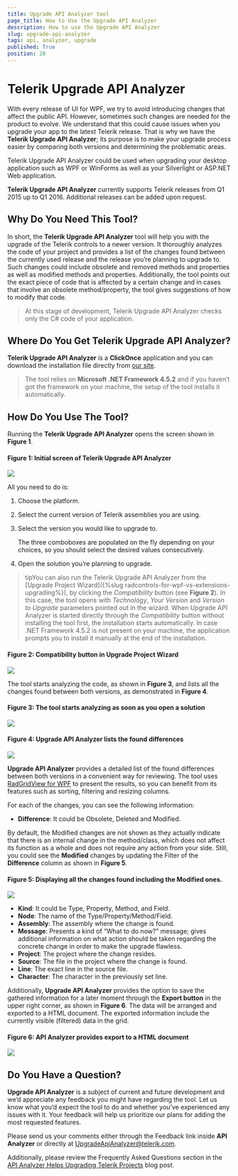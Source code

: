 ```yaml
---
title: Upgrade API Analyzer tool
page_title: How to Use the Upgrade API Analyzer
description: How to use the Upgrade API Analyzer 
slug: upgrade-api-analyzer
tags: api, analyzer, upgrade
published: True
position: 20
---
```


# Telerik Upgrade API Analyzer 

With every release of UI for WPF, we try to avoid introducing changes that affect the public API. However, sometimes such changes are needed for the product to evolve. We understand that this could cause issues when  you upgrade your app to the latest Telerik release. That is why we have the **Telerik Upgrade API Analyzer**; its purpose is to make your upgrade process easier by comparing both versions and determining the problematic areas.

Telerik Upgrade API Analyzer could be used when upgrading your desktop application such as WPF or WinForms as well as your Silverlight or ASP.NET Web application.

**Telerik Upgrade API Analyzer** currently supports Telerik releases from Q1 2015 up to Q1 2016. Additional releases can be added upon request. 

## Why Do You Need This Tool?
           
In short, the __Telerik Upgrade API Analyzer__ tool will help you with the upgrade of the Telerik controls to a newer version. It thoroughly analyzes the code of your project and provides a list of the changes found between the currently used release and the release you’re planning to upgrade to. Such changes could include obsolete and removed methods and properties as well as modified methods and properties. Additionally, the tool points out the exact piece of code that is affected by a certain change and in cases that involve an obsolete method/property, the tool gives suggestions of how to modify that code.                      


>At this stage of development, Telerik Upgrade API Analyzer checks only the C# code of your application. 


## Where Do You Get Telerik Upgrade API Analyzer?

**Telerik Upgrade API Analyzer** is a **ClickOnce** application and you can download the installation file directly from [our site](http://demos.telerik.com/UpgradeAPIAnalyzer/setup.exe).

>The tool relies on **Microsoft .NET Framework 4.5.2** and if you haven’t got the framework on your machine, the setup of the tool installs it automatically.

## How Do You Use The Tool?


Running the __Telerik Upgrade API Analyzer__ opens the screen shown in __Figure 1__.

#### __Figure 1: Initial screen of  Telerik Upgrade API Analyzer__

![](images/upgrade-api-analyzer_0.png)

All you need to do is:

1. Choose the platform.

2. Select the current version of Telerik assemblies you are using.

3. Select the version you would like to upgrade to. 

	The three comboboxes are populated on the fly depending on your choices, so you should select the desired values consecutively.

4. Open the solution you’re planning to upgrade.  

>tipYou can also run the Telerik Upgrade API Analyzer from the [Upgrade Project Wizard]({%slug radcontrols-for-wpf-vs-extensions-upgrading%}), by clicking the *Compatibility* button (see **Figure 2**). In this case, the tool opens with *Technology*, *Your Version* and *Version to Upgrade* parameters pointed out in the wizard. When Upgrade API Analyzer is started directly through the *Compatibility* button without installing the tool first, the installation starts automatically. In case .NET Framework 4.5.2 is not present on your machine, the application prompts you to install it manually at the end of the installation.

#### __Figure 2: Compatibility button in Upgrade Project Wizard__

![](images/upgrade-api-analyzer_5.png)

The tool starts analyzing the code, as shown in __Figure 3__, and lists all the changes found between both versions, as demonstrated in __Figure 4__. 

#### __Figure 3: The tool starts analyzing as soon as you open a solution__

![](images/upgrade-api-analyzer_1.png)

#### __Figure 4: Upgrade API Analyzer lists the found differences__

![](images/upgrade-api-analyzer_2.png)
 
__Upgrade API Analyzer__ provides a detailed list of the found differences between both versions in a convenient way for reviewing.  The tool uses [RadGridView for WPF](http://docs.telerik.com/devtools/wpf/controls/radgridview/overview2.html) to present the results, so you can benefit from its features such as sorting, filtering and resizing columns. 

For each of the changes, you can see the following information:

* __Difference__: It could be Obsolete, Deleted and Modified.

By default, the Modified changes are not shown as they actually indicate that there is an internal change in the method/class, which does not affect its function as a whole and does not require any action from your side. Still, you could see the __Modified__ changes by updating the Filter of the __Difference__ column as shown in __Figure 5__.

#### __Figure 5: Displaying all the changes found including the Modified ones.__

![](images/upgrade-api-analyzer_3.png)

* __Kind__: It could be Type, Property, Method, and Field.
* __Node__: The name of the Type/Property/Method/Field.
* __Assembly__: The assembly where the change is found.
* __Message__: Presents a kind of “What to do now?” message; gives additional information on what action should be taken regarding the concrete change in order to make the upgrade flawless.
* __Project__: The project where the change resides.
* __Source__: The file in the project where the change is found.
* __Line__: The exact line in the source file.
* __Character__: The character in the previously set line.

Additionally, __Upgrade API Analyzer__ provides the option to save the gathered information for a later moment through the __Export button__ in the upper right corner, as shown in __Figure 6__. The data will be arranged and exported to a HTML document. The exported information include the currently visible (filtered) data in the grid. 

#### __Figure 6: API Analyzer provides export to a HTML document__

![](images/upgrade-api-analyzer_4.png)

## Do You Have a Question?

__Upgrade API Analyzer__ is a subject of current and future development and we’d appreciate any feedback you might have regarding the tool. Let us know what you’d expect the tool to do and whether you’ve experienced any issues with it. Your feedback will help us prioritize our plans for adding the most requested features.

Please send us your comments either through the Feedback link inside __API Analyzer__ or directly at [UpgradeApiAnalyzer@telerik.com](mailto:UpgradeApiAnalyzer@telerik.com).

Additionally, please review the Frequently Asked Questions section in the [API Analyzer Helps Upgrading Telerik Projects](http://www.telerik.com/blogs/api-analyzer-helps-upgrading-telerik-projects) blog post.
